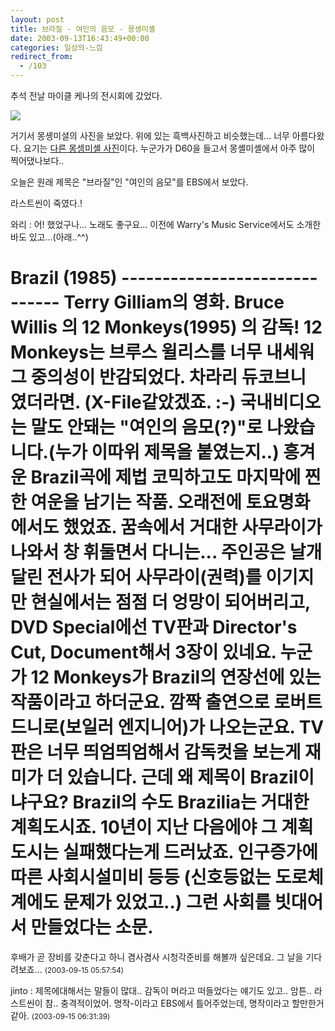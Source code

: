 ```yaml
---
layout: post
title: 브라질 - 여인의 음모 - 몽셍미셸
date: 2003-09-13T16:43:49+00:00
categories: 일상의-느낌
redirect_from:
  - /103
---
```


추석 전날 마이클 케나의 전시회에 갔었다.

<img src="http://edelmangallery.com/manager/templates/edelman/artwork/kenna/mont-st.-michel/Eglise%20Abbatiale,%20Mont%20St.%20Michel,%20France.%201998.jpg" />

거기서 몽솅미셜의 사진을 보았다. 위에 있는 흑백사진하고 비슷했는데... 너무 아름다왔다. 요기는 <a href="http://www.pbase.com/image/4772197" target="pic">다른 몽셍미셸 사진</a>이다. 누군가가 D60을 들고서 몽셸미셸에서 아주 많이 찍어댔나보다..

오늘은 원래 제목은 "브라질"인 "여인의 음모"를 EBS에서 보았다.

라스트씬이 죽였다.!
<div id=comments>
<div class=comment>
<!--- cmt:216 --->
<!--- mail: --->
<!--- parent:0 --->
와리 : 
어! 했었구나...
노래도 좋구요... 이전에 Warry's Music Service에서도 소개한 바도 있고...(아래..^^)

Brazil (1985) ------------------------------
Terry Gilliam의 영화. Bruce Willis 의 12 Monkeys(1995) 의 감독!
12 Monkeys는 브루스 윌리스를 너무 내세워 그 중의성이 반감되었다.
차라리 듀코브니 였더라면. (X-File같았겠죠. :-)
국내비디오는 말도 안돼는 "여인의 음모(?)"로 나왔습니다.(누가 이따위 제목을
붙였는지..)
흥겨운 Brazil곡에 제법 코믹하고도 마지막에 찐한 여운을 남기는 작품.
오래전에 토요명화에서도 했었죠. 꿈속에서 거대한 사무라이가 나와서 창 휘둘면서
다니는... 주인공은 날개달린 전사가 되어 사무라이(권력)를 이기지만 현실에서는 
점점 더 엉망이 되어버리고, DVD Special에선 TV판과 Director's Cut, Document해서 3장이 
있네요. 누군가 12 Monkeys가 Brazil의 연장선에 있는 작품이라고 하더군요.
깜짝 출연으로 로버트 드니로(보일러 엔지니어)가 나오는군요.
TV판은 너무 띄엄띄엄해서 감독컷을 보는게 재미가 더 있습니다.
근데 왜 제목이 Brazil이냐구요? Brazil의 수도 Brazilia는 거대한 계획도시죠.
10년이 지난 다음에야 그 계획도시는 실패했다는게 드러났죠.
인구증가에 따른 사회시설미비 등등 (신호등없는 도로체계에도 문제가 있었고..)
그런 사회를 빗대어서 만들었다는 소문.
==========================================

후배가 곧 장비를 갖춘다고 하니
겸사겸사 시청각준비를 해볼까 싶은데요.
그 날을 기다려보죠...
 <small>(2003-09-15 05:57:54)</small>
</div>
<div class=comment>
<!--- cmt:217 --->
<!--- mail: --->
<!--- parent:0 --->
jinto : 
제목에대해서는 말들이 많대.. 감독이 머라고 떠들었다는 얘기도 있고.. 암튼.. 라스트씬이 참.. 충격적이었어. 
명작-이라고 EBS에서 틀어주었는데, 명작이라고 할만한거 같아.
 <small>(2003-09-15 06:31:39)</small>
</div>
</div>
